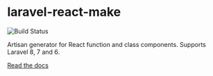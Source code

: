 # laravel-react-make
![Build Status](https://github.com/FullStackAppCo/laravel-react-make/actions/workflows/tests.yml/badge.svg)

Artisan generator for React function and class components. Supports Laravel 8, 7 and 6.

[Read the docs](https://fullstackapp.co/docs/laravel-react-make)
